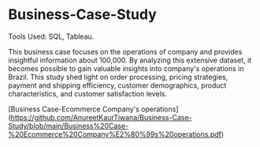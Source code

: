 # Business-Case-Study
Tools Used: SQL, Tableau.

This business case focuses on the operations of company and provides insightful information about 100,000. By analyzing this extensive dataset, it becomes possible to gain valuable insights into company's operations in Brazil. This study shed light on order processing, pricing strategies, payment and shipping efficiency, customer demographics, product characteristics, and customer satisfaction levels. 

[Business Case-Ecommerce Company's operations]
(https://github.com/AnureetKaurTiwana/Business-Case-Study/blob/main/Business%20Case-%20Ecommerce%20Company%E2%80%99s%20operations.pdf)
